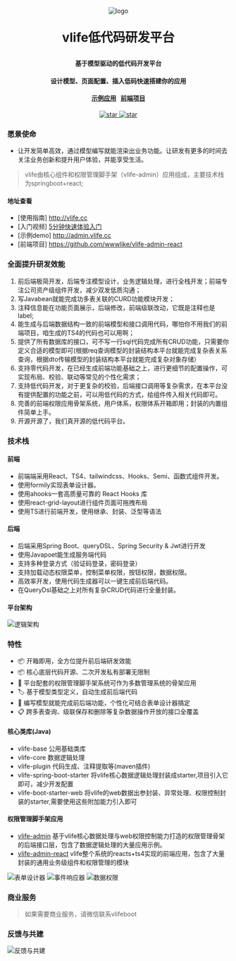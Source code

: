<p align="center">
	<img alt="logo" src="https://wwwlike.gitee.io/vlife-img/logo1.jpg">
</p>
<h1 align="center" style="margin: 30px 0 30px; font-weight: bold;">vlife低代码研发平台</h1>
<h4 align="center">基于模型驱动的低代码开发平台</h4>
<h4 align="center">设计模型、页面配置、插入低码快速搭建你的应用</h4>
<h4 align="center"><a target="_blank" href="http://admin.vlife.cc">示例应用</a>&nbsp;&nbsp;&nbsp;<a target="_blank" href="https://gitee.com/wwwlike/vlife-admin-react">前端项目</a></h4>
<p align="center">
    <a href="https://gitee.com/wwwlike/vlife" target="_blank">
      <img src="https://gitee.com/wwwlike/vlife/badge/star.svg?theme=dark" alt="star" />
    </a>
    <a href="https://gitee.com/wwwlike/vlife" target="_blank">
      <img src="https://gitee.com/wwwlike/vlife/badge/fork.svg?theme=dark" alt="star" />
    </a>
</p>

### 愿景使命
* 让开发简单高效，通过模型编写就能渲染出业务功能。让研发有更多的时间去关注业务创新和提升用户体验，并能享受生活。

>  vlife由核心组件和权限管理脚手架（vlife-admin）应用组成，主要技术栈为springboot+react;
#### 地址查看
- [使用指南] <http://vlife.cc>
- [入门视频] [5分钟快速体验入门](https://www.bilibili.com/video/BV1sT411c71v/?vd_source=4c025d49e1ac4adb74b6dd2a39ce185e&t=119.6)
- [示例demo] <http://admin.vlife.cc>
- [前端项目] <https://github.com/wwwlike/vlife-admin-react>

### 全面提升研发效能

1. 前后端极简开发，后端专注模型设计，业务逻辑处理，进行全栈开发；前端专注公司资产级组件开发，减少双发低质沟通；
2. 写Javabean就能完成功多表关联的CURD功能模块开发；
3. 注释信息能在功能页面展示，后端修改，前端级联改动，它既是注释也是label;
4. 能生成与后端数据结构一致的前端模型和接口调用代码，哪怕你不用我们的前端项目，咱生成的TS4的代码也可以用啊；
5. 提供了所有数据库的接口，可不写一行sql代码完成所有CRUD功能，只需要你定义合适的模型即可(根据req查询模型的封装结构本平台就能完成复杂表关系查询，根据dto传输模型的封装结构本平台就能完成复杂对象存储）
6. 支持零代码开发，在已经生成前端功能基础之上，进行更细节的配置操作，可实现布局、校验、联动等常见的个性化需求；
7. 支持低代码开发，对于更复杂的校验，后端接口调用等复杂需求，在本平台没有提供配置的功能之前，可以用低代码的方式，给组件传入相关代码即可。
8. 完善的前端权限应用骨架系统，用户体系，权限体系开箱即用；封装的内置组件简单上手。
9. 开源开源了，我们真开源的低代码平台。

### 技术栈
#### 前端
* 前端端采用React、TS4、tailwindcss、Hooks、Semi、函数式组件开发。
* 使用formily实现表单设计器。
* 使用ahooks一套高质量可靠的 React Hooks 库
* 使用react-grid-layout进行组件页面可拖拽布局
* 使用TS进行前端开发，使用继承、封装、泛型等语法

#### 后端
* 后端采用Spring Boot、queryDSL、Spring Security & Jwt进行开发
* 使用Javapoet能生成服务端代码
* 支持多种登录方式（验证码登录，密码登录）
* 支持加载动态权限菜单，控制菜单权限，按钮权限，数据权限。
* 高效率开发，使用代码生成器可以一键生成前后端代码。
* 在QueryDsl基础之上对所有复杂CRUD代码进行全量封装。

#### 平台架构

![逻辑架构](https://wwwlike.gitee.io/vlife-img/vlife_jg.png)


### 特性

- 📦 开箱即用，全方位提升前后端研发效能
- 📦 核心底层代码开源、二次开发私有部署无限制
- 📡 平台配套的权限管理脚手架系统可作为多数管理系统的骨架应用
- 🏷 基于模型类型定义，自动生成前后端代码
- 🎨 编写模型就能完成前后端功能，个性化可结合表单设计器搞定
- 📋 跨多表查询、级联保存和删除等复杂数据操作开放的接口全覆盖

#### 核心类库(Java)

- vlife-base 公用基础类库
- vlife-core 数据逻辑处理
- vlife-plugin 代码生成、注释提取等(maven插件)
- vlife-spring-boot-starter 将vlife核心数据逻辑处理封装成starter,项目引入它即可，减少开发配置
- vlife-boot-starter-web 将vlife的web数据出参封装、异常处理、权限控制封装的starter,需要使用这些附加能力引入即可

#### 权限管理脚手架应用

- [vlife-admin](https://gitee.com/wwwlike/vlife/vlife-admin) 基于vlife核心数据处理与web权限控制能力打造的权限管理骨架的后端接口层，包含了数据逻辑处理的大量应用示例。
- [vlife-admin-react](https://gitee.com/wwwlike/vlife-admin-react) vlife整个系统的reacts+ts4实现的前端应用，包含了大量封装的通用业务级组件和权限管理的模块

![表单设计器](https://wwwlike.gitee.io/vlife-img/formDesign.png)
![事件响应器](https://wwwlike.gitee.io/vlife-img/reactions.png)
![数据权限](https://wwwlike.gitee.io/vlife-img/dataFilter.png)


### 商业服务
> 如果需要商业服务，请微信联系vlifeboot

### 反馈与共建

![反馈与共建](https://wwwlike.gitee.io/vlife-img/link.png)
             